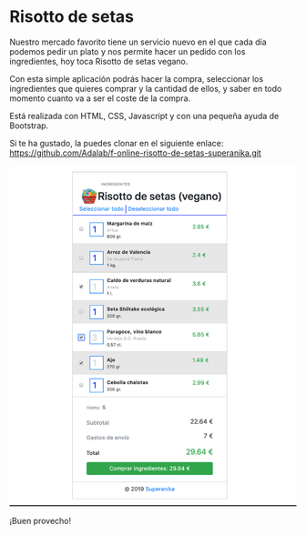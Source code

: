 # Risotto de setas

Nuestro mercado favorito tiene un servicio nuevo en el que cada día podemos pedir un plato y nos permite hacer un pedido con
los ingredientes, hoy toca Risotto de setas vegano.

Con esta simple aplicación podrás hacer la compra, seleccionar los ingredientes que quieres comprar y la cantidad de ellos, 
y saber en todo momento cuanto va a ser el coste de la compra.

Está realizada con HTML, CSS, Javascript y con una pequeña ayuda de Bootstrap.

Si te ha gustado, la puedes clonar en el siguiente enlace: https://github.com/Adalab/f-online-risotto-de-setas-superanika.git

![Screenshot](screenshot.png) 

¡Buen provecho!


